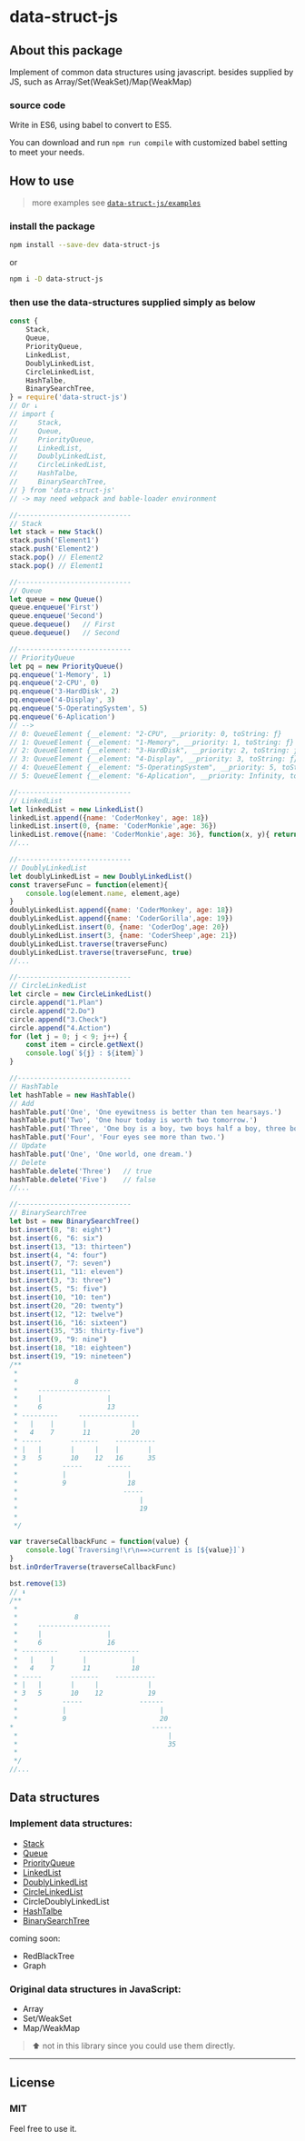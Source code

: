 # data-struct-js

## About this package

Implement of common data structures using javascript.
besides supplied by JS, such as Array/Set(WeakSet)/Map(WeakMap)

### source code

Write in ES6, using babel to convert to ES5.

You can download and run `npm run compile` with customized babel setting to meet your needs.

## How to use

> more examples see [`data-struct-js/examples`](./examples)

### install the package

```bash
npm install --save-dev data-struct-js
```
or
```bash
npm i -D data-struct-js
```

### then use the data-structures supplied simply as below

```js
const {
    Stack,
    Queue,
    PriorityQueue,
    LinkedList,
    DoublyLinkedList,
    CircleLinkedList,
    HashTalbe,
    BinarySearchTree,
} = require('data-struct-js')
// Or ↓
// import {
//     Stack,
//     Queue,
//     PriorityQueue,
//     LinkedList,
//     DoublyLinkedList,
//     CircleLinkedList,
//     HashTalbe,
//     BinarySearchTree,
// } from 'data-struct-js'
// -> may need webpack and bable-loader environment

//----------------------------
// Stack
let stack = new Stack()
stack.push('Element1')
stack.push('Element2')
stack.pop() // Element2
stack.pop() // Element1

//----------------------------
// Queue
let queue = new Queue()
queue.enqueue('First')
queue.enqueue('Second')
queue.dequeue()   // First
queue.dequeue()   // Second

//----------------------------
// PriorityQueue
let pq = new PriorityQueue()
pq.enqueue('1-Memory', 1)
pq.enqueue('2-CPU', 0)
pq.enqueue('3-HardDisk', 2)
pq.enqueue('4-Display', 3)
pq.enqueue('5-OperatingSystem', 5)
pq.enqueue('6-Aplication')
// -->
// 0: QueueElement {__element: "2-CPU", __priority: 0, toString: ƒ}
// 1: QueueElement {__element: "1-Memory", __priority: 1, toString: ƒ}
// 2: QueueElement {__element: "3-HardDisk", __priority: 2, toString: ƒ}
// 3: QueueElement {__element: "4-Display", __priority: 3, toString: ƒ}
// 4: QueueElement {__element: "5-OperatingSystem", __priority: 5, toString: ƒ}
// 5: QueueElement {__element: "6-Aplication", __priority: Infinity, toString: ƒ}

//----------------------------
// LinkedList
let linkedList = new LinkedList()
linkedList.append({name: 'CoderMonkey', age: 18})
linkedList.insert(0, {name: 'CoderMonkie',age: 36})
linkedList.remove({name: 'CoderMonkie',age: 36}, function(x, y){ return x.name === y.name})
//...

//----------------------------
// DoublyLinkedList
let doublyLinkedList = new DoublyLinkedList()
const traverseFunc = function(element){
    console.log(element.name, element,age)
}
doublyLinkedList.append({name: 'CoderMonkey', age: 18})
doublyLinkedList.append({name: 'CoderGorilla',age: 19})
doublyLinkedList.insert(0, {name: 'CoderDog',age: 20})
doublyLinkedList.insert(3, {name: 'CoderSheep',age: 21})
doublyLinkedList.traverse(traverseFunc)
doublyLinkedList.traverse(traverseFunc, true)
//...

//----------------------------
// CircleLinkedList
let circle = new CircleLinkedList()
circle.append("1.Plan")
circle.append("2.Do")
circle.append("3.Check")
circle.append("4.Action")
for (let j = 0; j < 9; j++) {
    const item = circle.getNext()
    console.log(`${j} : ${item}`)
}

//----------------------------
// HashTable
let hashTable = new HashTable()
// Add
hashTable.put('One', 'One eyewitness is better than ten hearsays.')
hashTable.put('Two', 'One hour today is worth two tomorrow.')
hashTable.put('Three', 'One boy is a boy, two boys half a boy, three boys no boy.')
hashTable.put('Four', 'Four eyes see more than two.')
// Update
hashTable.put('One', 'One world, one dream.')
// Delete
hashTable.delete('Three')   // true
hashTable.delete('Five')    // false
//...

//----------------------------
// BinarySearchTree
let bst = new BinarySearchTree()
bst.insert(8, "8: eight")
bst.insert(6, "6: six")
bst.insert(13, "13: thirteen")
bst.insert(4, "4: four")
bst.insert(7, "7: seven")
bst.insert(11, "11: eleven")
bst.insert(3, "3: three")
bst.insert(5, "5: five")
bst.insert(10, "10: ten")
bst.insert(20, "20: twenty")
bst.insert(12, "12: twelve")
bst.insert(16, "16: sixteen")
bst.insert(35, "35: thirty-five")
bst.insert(9, "9: nine")
bst.insert(18, "18: eighteen")
bst.insert(19, "19: nineteen")
/**
 * 
 *              8
 *     ------------------
 *     |                |
 *     6                13
 * ---------     ---------------
 *   |    |       |           |  
 *   4    7       11          20
 * -----       -------    ----------
 * |   |       |     |    |       |
 * 3   5       10    12   16      35
 *           -----      ------ 
 *           |               |
 *           9               18
 *                          -----
 *                              |
 *                              19
 * 
 */

var traverseCallbackFunc = function(value) {
    console.log(`Traversing!\r\n==>current is [${value}]`)
}
bst.inOrderTraverse(traverseCallbackFunc)

bst.remove(13)
// ⬇️
/**
 * 
 *              8
 *     ------------------
 *     |                |
 *     6                16
 * ---------     ---------------
 *   |    |       |           |  
 *   4    7       11          18
 * -----       -------    ----------
 * |   |       |     |            |
 * 3   5       10    12           19
 *           -----              ------ 
 *           |                       |
 *           9                       20
*                                  -----
 *                                     |
 *                                     35
 * 
 */
//...
```

## Data structures

### Implement data structures:

+ [Stack](src/Stack.js)
+ [Queue](src/Queue/Queue.js)
+ [PriorityQueue](src/Queue/Queue.js)
+ [LinkedList](src/LinkedList/LinkedList.js)
+ [DoublyLinkedList](src/LinkedList/DoublyLinkedList.js)
+ [CircleLinkedList](src/LinkedList/CircleLinkedList.js)
+ CircleDoublyLinkedList
+ [HashTalbe](src/HashTable/HashTable.js)
+ [BinarySearchTree](src/Tree/BinarySearchTree.js)

coming soon:
+ RedBlackTree
+ Graph

### Original data structures in JavaScript:

+ Array
+ Set/WeakSet
+ Map/WeakMap

> ⬆️ not in this library since you could use them directly.

---

## License

### MIT

Feel free to use it.